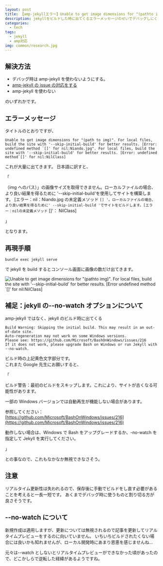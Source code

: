 ```yaml
---
layout: post
title: 【amp-jekyllエラー】Unable to get image dimensions for "(pathto img)". For local files, build the site with '--skip-initial-build' for better results. [Error undefined method `[]' for nil:NilClass]
description: jekyllをビルドした時に出てくるエラーメッセージのせいでデバッグしにくかったので、無意味なメッセージを表示させない方法を調査しました。
categories:
  - tech
tags:
  - jekyll
  - amp対応
img: common/research.jpg
---
```


## 解決方法

- デバッグ時は amp-jekyll を使わないようにする。
- [amp-jekyll の issue の対応をする](https://github.com/juusaw/amp-jekyll/issues/24)
- amp-jekyll を使わない

のいずれかです。

## エラーメッセージ

タイトルのとおりですが、

```
Unable to get image dimensions for "(path to img)". For local files, build the site with '--skip-initial-build' for better results. [Error: undefined method `[]' for nil:Niando.jpg". For local files, build the site with '--skip-initial-build' for better results. [Error: undefined method`[]' for nil:NilClass]
```

これが大量に出てきます。
日本語に訳すと、

「

（img へのパス）」の画像サイズを取得できません。ローカルファイルの場合、より良い結果を得るために '--skip-initial-build'を使用してサイトを構築します。 [エラー：nil：Niando.jpg の未定義メソッド `[] '。ローカルファイルの場合、より良い結果を得るために' --skip-initial-build 'でサイトをビルドします。[エラー：nilの未定義メソッド` []'： NilClass]

」

となります。

## 再現手順

```
bundle exec jekyll serve
```

で jekyll を build するとコンソール画面に画像の数だけ出てきます。

![Unable to get image dimensions for "(pathto img)". For local files, build the site with '--skip-initial-build' for better results. [Error undefined method `[]' for nil:NilClass]]({{site.baseurl}}/{{site.data.path.img}}/2019/10/bad_result.png)

## 補足：jekyll の--no-watch オプションについて

amp-jekyll ではなく、jekyll のビルド時に出てくる

```
Build Warning: Skipping the initial build. This may result in an out-of-date site.
Auto-regeneration may not work on some Windows versions.
Please see: https://github.com/Microsoft/BashOnWindows/issues/216
If it does not work, please upgrade Bash on Windows or run Jekyll with --no-watch.
```

ビルド時の上記黄色文字部分です。
<br>これまた Google 先生にお願いすると、

「

ビルド警告：最初のビルドをスキップします。これにより、サイトが古くなる可能性があります。

一部の Windows バージョンでは自動再生が機能しない場合があります。

参照してください：[https://github.com/Microsoft/BashOnWindows/issues/216](https://github.com/Microsoft/BashOnWindows/issues/216)

動作しない場合は、Windows で Bash をアップグレードするか、-no-watch を指定して Jekyll を実行してください。

」

との事なので、これもなかなか無視できなさそう。

## 注意

リアルタイム更新性は失われるので、保存後に手動でビルドをし直す必要があることを考えると一長一短です。
あくまでデバッグ時に使うものと割り切る方が良さそうです。

## --no-watch について

新規作成は適用しますが、更新については無視されるので記事を更新してリアルタイムプレビューをするのに向いていません。
いちいちビルドされたくない場合には良いかも知れませんが、ローカル開発時にあまり恩恵を感じませんね…

元々は--watch としないとリアルタイムプレビューができなかった頃があったので、どこかしらで逆転した経緯があるようですね。
